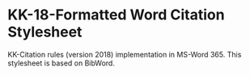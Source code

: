 # KK-18-Formatted Word Citation Stylesheet
KK-Citation rules (version 2018) implementation in MS-Word 365.
This stylesheet is based on BibWord.
